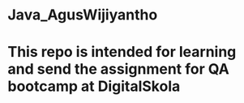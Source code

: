 # Java_AgusWijiyantho
# This repo is intended for learning and send the assignment for QA bootcamp at DigitalSkola
